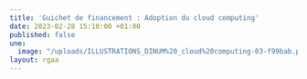 ```yaml
---
title: 'Guichet de financement : Adoption du cloud computing'
date: 2023-02-28 15:10:00 +01:00
published: false
une:
  image: "/uploads/ILLUSTRATIONS_DINUM%20_cloud%20computing-03-f99bab.png"
layout: rgaa
---
```


